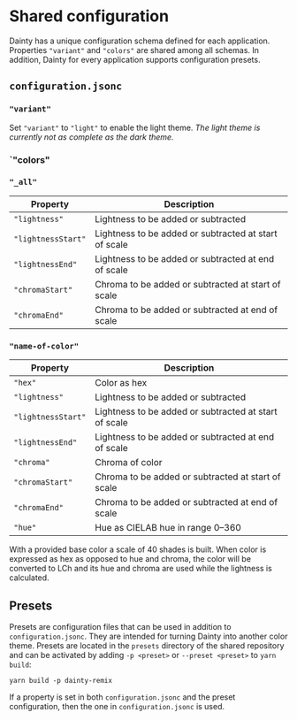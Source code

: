 # Shared configuration

Dainty has a unique configuration schema defined for each application. Properties `"variant"` and `"colors"` are shared among all schemas. In addition, Dainty for every application supports configuration presets.

## `configuration.jsonc`

### `"variant"`

Set `"variant"` to `"light"` to enable the light theme. _The light theme is currently not as complete as the dark theme._

### `"colors"

### `"_all"`

| Property           | Description                                           |
| ------------------ | ----------------------------------------------------- |
| `"lightness"`      | Lightness to be added or subtracted                   |
| `"lightnessStart"` | Lightness to be added or subtracted at start of scale |
| `"lightnessEnd"`   | Lightness to be added or subtracted at end of scale   |
| `"chromaStart"`    | Chroma to be added or subtracted at start of scale    |
| `"chromaEnd"`      | Chroma to be added or subtracted at end of scale      |

### `"name-of-color"`

| Property           | Description                                           |
| ------------------ | ----------------------------------------------------- |
| `"hex"`            | Color as hex                                          |
| `"lightness"`      | Lightness to be added or subtracted                   |
| `"lightnessStart"` | Lightness to be added or subtracted at start of scale |
| `"lightnessEnd"`   | Lightness to be added or subtracted at end of scale   |
| `"chroma"`         | Chroma of color                                       |
| `"chromaStart"`    | Chroma to be added or subtracted at start of scale    |
| `"chromaEnd"`      | Chroma to be added or subtracted at end of scale      |
| `"hue"`            | Hue as CIELAB hue in range 0–360                      |

With a provided base color a scale of 40 shades is built. When color is expressed as hex as opposed to hue and chroma, the color will be converted to LCh and its hue and chroma are used while the lightness is calculated.

## Presets

Presets are configuration files that can be used in addition to `configuration.jsonc`. They are intended for turning Dainty into another color theme. Presets are located in the `presets` directory of the shared repository and can be activated by adding `-p <preset>` or `--preset <preset>` to `yarn build`:

    yarn build -p dainty-remix

If a property is set in both `configuration.jsonc` and the preset configuration, then the one in `configuration.jsonc` is used.
